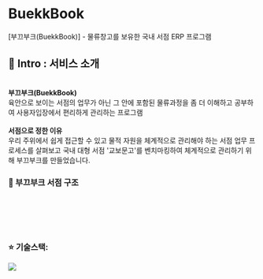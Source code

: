 # BuekkBook
[부끄부크(BuekkBook)] - 물류창고를 보유한 국내 서점 ERP 프로그램


## :book: Intro : 서비스 소개
<br/>
<strong>부끄부크(BuekkBook)</strong>
<br/>
육안으로 보이는 서점의 업무가 아닌 그 안에 포함된 물류과정을 좀 더 이해하고 공부하여 사용자입장에서 편리하게 관리하는 프로그램<br />
<br />
<strong>서점으로 정한 이유</strong>
<br/>우리 주위에서 쉽게 접근할 수 있고 물적 자원을 체계적으로 관리해야 하는 서점 업무 프로세스를 살펴보고 국내 대형 서점 '교보문고'를 벤치마킹하여 체계적으로 관리하기 위해 부끄부크를 만들었습니다.<br />

### :star2: 부끄부크 서점 구조
<br/>
<br/>
<br/>
<br/>

### ⭐ 기술스택:
<img src="https://img.shields.io/badge/java-007396?style=for-the-badge&logo=java&logoColor=white">
<br/>
<br/>
